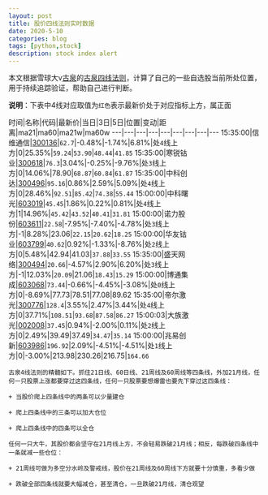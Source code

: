 ```yaml
---
layout: post
title: 股价四线法则实时数据
date: 2020-5-10
categories: blog
tags: [python,stock]
description: stock index alert
---
```



本文根据雪球大v[古泉](https://xueqiu.com/u/7148646888)的[古泉四线法则](https://xueqiu.com/7148646888/130498192)，计算了自己的一些自选股当前所处位置，用于持续追踪验证，帮助自己进行判断。

**说明**：下表中4线对应取值为`红色`表示最新价处于对应指标上方，属正面

时间|名称|代码|最新价|当日|3日|5日|位置|变动|距离|ma21|ma60|ma21w|ma60w
---|---|---|---|---|---|---|---|---
15:35:00|信维通信|[300136](https://xueqiu.com/S/SZ300136)|`62.7`|-0.48%|-1.74%|6.81%|处`4`线上方|0|25.35%|`59.24`|`53.90`|`48.44`|`41.85`
15:35:00|寒锐钴业|[300618](https://xueqiu.com/S/SZ300618)|`76.3`|3.04%|-0.25%|-9.76%|处`3`线上方|0|14.06%|78.90|`68.87`|`60.84`|`61.87`
15:35:00|中科创达|[300496](https://xueqiu.com/S/SZ300496)|`95.16`|0.86%|2.59%|5.09%|处`4`线上方|0|28.46%|`92.51`|`85.42`|`74.38`|`55.44`
15:00:00|中科曙光|[603019](https://xueqiu.com/S/SH603019)|`45.45`|1.86%|0.22%|0.81%|处`4`线上方|1|14.96%|`45.42`|`43.52`|`40.41`|`31.81`
15:00:00|诺力股份|[603611](https://xueqiu.com/S/SH603611)|`22.58`|-7.95%|-7.40%|-4.78%|处`3`线上方|-1|8.28%|23.06|`22.15`|`20.62`|`18.25`
15:00:00|华友钴业|[603799](https://xueqiu.com/S/SH603799)|`40.62`|0.92%|-1.33%|-8.76%|处`2`线上方|0|5.48%|42.94|41.03|`37.88`|`33.55`
15:35:00|盛天网络|[300494](https://xueqiu.com/S/SZ300494)|`20.66`|-4.57%|2.90%|6.20%|处`3`线上方|-1|12.03%|`20.09`|21.06|`18.43`|`15.29`
15:00:00|博通集成|[603068](https://xueqiu.com/S/SH603068)|`73.44`|-0.66%|-4.45%|-3.08%|处`0`线上方|0|-8.69%|77.73|78.51|77.08|89.62
15:35:00|帝尔激光|[300776](https://xueqiu.com/S/SZ300776)|`128.4`|3.55%|2.47%|3.44%|处`4`线上方|0|37.71%|`108.51`|`93.68`|`87.58`|`86.27`
15:00:03|大族激光|[002008](https://xueqiu.com/S/SZ002008)|`37.45`|0.94%|-2.00%|0.11%|处`2`线上方|0|2.49%|39.49|37.49|`34.47`|`35.14`
15:00:00|兆易创新|[603986](https://xueqiu.com/S/SH603986)|`196.92`|2.09%|-4.51%|-4.51%|处`1`线上方|0|-3.00%|213.98|230.26|216.75|`164.66`

```
古泉4线法则的精髓如下。抓住21日线、60日线、21周线及60周线等四条线，外加21月线，任何一只股票上涨都要穿过这四条线，任何一只股票要想爆雷也要先下穿过这四条线：

+ 当股价爬上四条线中的两条可以少量建仓

+ 爬上四条线中的三条可以加大仓位

+ 爬上四条线中的四条可以全仓

任何一只大牛，其股价都会坚守在21月线上方，不会轻易跌破21月线；相反，每跌破四条线中一条就减一些仓位：

+ 21周线可做为多空分水岭及警戒线，股价在21周线及60周线下方就要十分慎重，多看少做

+ 跌破全部四条线就要大幅减仓，甚至清仓，一旦跌破21月线，清仓观望
```